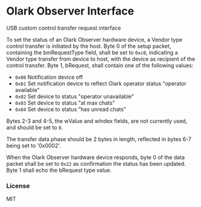 # Olark Observer Interface
USB custom control transfer request interface

To set the status of an Olark Observer hardware device, a Vendor type control transfer is initiated by the host. Byte 0 of the setup packet, containing the bmRequestType field, shall be set to `0xc0`, indicating a Vendor type transfer from device to host, with the device as recipient of the control transfer. Byte 1, bRequest, shall contain one of the following values:

- `0x00` Notification device off
- `0x01` Set notification device to reflect Olark operator status "operator available"
- `0x02` Set device to status "operator unavailable"
- `0x03` Set device to status "at max chats"
- `0x04` Set device to status "has unread chats"

Bytes 2-3 and 4-5, the wValue and wIndex fields, are not currently used, and should be set to `0`.

The transfer data phase should be 2 bytes in length, reflected in bytes 6-7 being set to '0x0002'.

When the Olark Observer hardware device responds, byte 0 of the data packet shall be set to `0x22` as confirmation the status has been updated. Byte 1 shall echo the bRequest type value.

### License
MIT